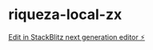 # riqueza-local-zx

[Edit in StackBlitz next generation editor ⚡️](https://stackblitz.com/~/github.com/alej00000000/riqueza-local-zx)